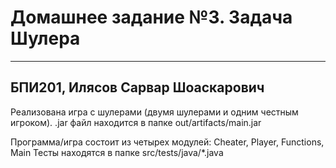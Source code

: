 # Домашнее задание №3. Задача Шулера
----------------
БПИ201, Илясов Сарвар Шоаскарович
----------------
Реализована игра с шулерами (двумя шулерами и одним честным игроком).
.jar файл находится в папке out/artifacts/main.jar

Программа/игра состоит из четырех модулей: Cheater, Player, Functions, Main
Тесты находятся в папке src/tests/java/*.java
